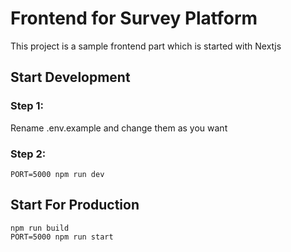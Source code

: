 # Frontend for Survey Platform

This project is a sample frontend part which is started with Nextjs


## Start Development

### Step 1:
  Rename .env.example and change them as you want

### Step 2:
```
PORT=5000 npm run dev
```


## Start For Production
```
npm run build
PORT=5000 npm run start
```